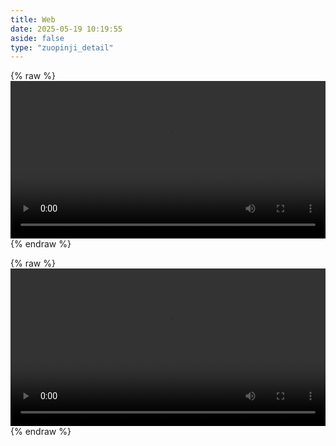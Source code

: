```yaml
---
title: Web
date: 2025-05-19 10:19:55
aside: false
type: "zuopinji_detail"
---
```


{% raw %}
<video controls width="100%">
  <source src="/bduanzuoping/index/Animated_3D_Figma_Website_Design.mp4" type="video/mp4">
  您的浏览器不支持视频格式。
</video>
{% endraw %}

{% raw %}
<video controls width="100%">
  <source src="/bduanzuoping/index/Advanced_Figma_Animation_Like_a_Pro.mp4" type="video/mp4">
  您的浏览器不支持视频格式。
</video>
{% endraw %}